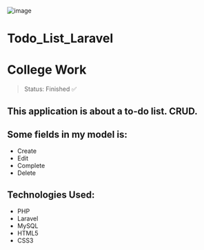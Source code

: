 ![image](https://user-images.githubusercontent.com/84799845/203808140-5287aa1b-be80-4f62-944a-419cfbe78207.png)

# Todo_List_Laravel

<h1>College Work</h1>

> Status: Finished ✅
## This application is about a to-do list. CRUD.

## Some fields in my model is:
  + Create
  + Edit
  + Complete
  + Delete
  
## Technologies Used:
  + PHP
  + Laravel
  + MySQL
  + HTML5
  + CSS3
